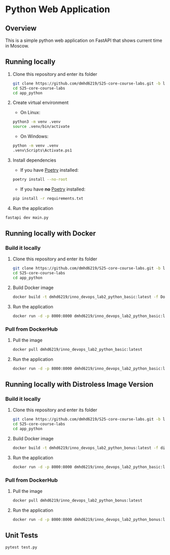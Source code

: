 # Python Web Application

## Overview

This is a simple python web application on FastAPI that shows current time in Moscow.

## Running locally

1. Clone this repository and enter its folder

    ```bash
    git clone https://github.com/dmhd6219/S25-core-course-labs.git -b lab1
    cd S25-core-course-labs
    cd app_python
    ```

2. Create virtual environment

   * On Linux:
   
    ```bash
    python3 -m venv .venv
    source .venv/bin/activate
    ```
   
   * On Windows:
   ```bash
   python -m venv .venv
   .venv\Scripts\Activate.ps1
   ```

3. Install dependencies

   * If you have [Poetry](https://python-poetry.org/docs/) installed:

    ```bash
    poetry install --no-root
    ```

   * If you have **no** [Poetry](https://python-poetry.org/docs/) installed:

    ```bash
    pip install -r requirements.txt
    ```

4. Run the application

```bash
fastapi dev main.py
```

## Running locally with Docker

### Build it locally

1. Clone this repository and enter its folder
    ```bash
    git clone https://github.com/dmhd6219/S25-core-course-labs.git -b lab1
    cd S25-core-course-labs
    cd app_python
    ```

2. Build Docker image
   ```bash
   docker build -t dmhd6219/inno_devops_lab2_python_basic:latest -f Dockerfile .
   ```

3. Run the application
   ```bash
   docker run -d -p 8000:8000 dmhd6219/inno_devops_lab2_python_basic:latest
   ```

### Pull from DockerHub

1. Pull the image
   ```bash
   docker pull dmhd6219/inno_devops_lab2_python_basic:latest
   ```

2. Run the application
   
   ```bash
   docker run -d -p 8000:8000 dmhd6219/inno_devops_lab2_python_basic:latest
   ```
   
## Running locally with Distroless Image Version

### Build it locally

1. Clone this repository and enter its folder
    ```bash
    git clone https://github.com/dmhd6219/S25-core-course-labs.git -b lab1
    cd S25-core-course-labs
    cd app_python
    ```

2. Build Docker image
   ```bash
   docker build -t dmhd6219/inno_devops_lab2_python_bonus:latest -f distroless.Dockerfile .
   ```

3. Run the application
   ```bash
   docker run -d -p 8000:8000 dmhd6219/inno_devops_lab2_python_basic:latest
   ```


### Pull from DockerHub

1. Pull the image
   ```bash
   docker pull dmhd6219/inno_devops_lab2_python_bonus:latest
   ```

2. Run the application

   ```bash
   docker run -d -p 8000:8000 dmhd6219/inno_devops_lab2_python_bonus:latest
   ```
   
## Unit Tests

```bash
pytest test.py
```